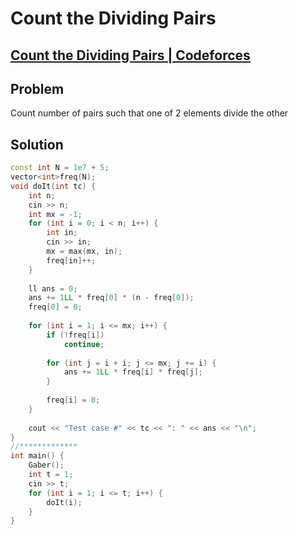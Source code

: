 # Count the Dividing Pairs
## [Count the Dividing Pairs | Codeforces](https://codeforces.com/gym/102317/problem/H)

## Problem
Count number of pairs such that one of 2 elements divide the other

## Solution
```cpp
const int N = 1e7 + 5;
vector<int>freq(N);
void doIt(int tc) {
    int n;
    cin >> n;
    int mx = -1;
    for (int i = 0; i < n; i++) {
        int in;
        cin >> in;
        mx = max(mx, in);
        freq[in]++;
    }
 
    ll ans = 0;
    ans += 1LL * freq[0] * (n - freq[0]);
    freq[0] = 0;
 
    for (int i = 1; i <= mx; i++) {
        if (!freq[i])
            continue;
 
        for (int j = i + i; j <= mx; j += i) {
            ans += 1LL * freq[i] * freq[j];
        }
 
        freq[i] = 0;
    }
 
    cout << "Test case #" << tc << ": " << ans << "\n";
}
//*************
int main() {
    Gaber();
    int t = 1;
    cin >> t;
    for (int i = 1; i <= t; i++) {
        doIt(i);
    }
}
```
